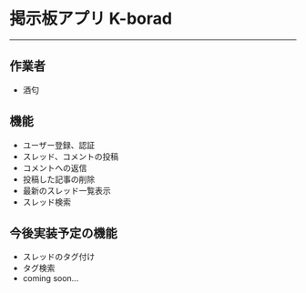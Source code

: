 # 掲示板アプリ K-borad
---

## 作業者
* 酒匂

## 機能
* ユーザー登録、認証
* スレッド、コメントの投稿
* コメントへの返信
* 投稿した記事の削除
* 最新のスレッド一覧表示
* スレッド検索

## 今後実装予定の機能
* スレッドのタグ付け
* タグ検索
* coming soon...
